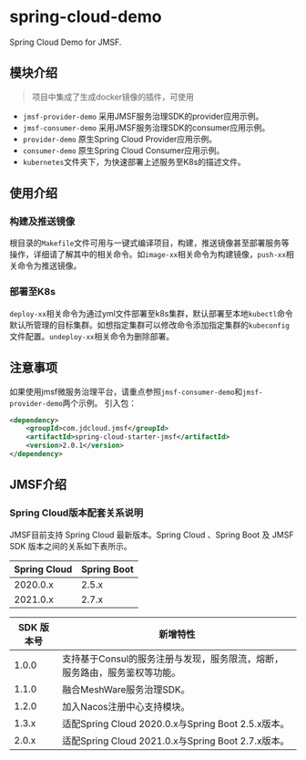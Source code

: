 # spring-cloud-demo
Spring Cloud Demo for JMSF.

## 模块介绍
> 项目中集成了生成docker镜像的插件，可使用
- `jmsf-provider-demo` 采用JMSF服务治理SDK的provider应用示例。
- `jmsf-consumer-demo` 采用JMSF服务治理SDK的consumer应用示例。
- `provider-demo` 原生Spring Cloud Provider应用示例。
- `consumer-demo` 原生Spring Cloud Consumer应用示例。
- `kubernetes`文件夹下，为快速部署上述服务至K8s的描述文件。

## 使用介绍

### 构建及推送镜像
根目录的`Makefile`文件可用与一键式编译项目，构建，推送镜像甚至部署服务等操作，详细请了解其中的相关命令。如`image-xx`相关命令为构建镜像，`push-xx`相关命令为推送镜像。

### 部署至K8s
`deploy-xx`相关命令为通过yml文件部署至k8s集群，默认部署至本地`kubectl`命令默认所管理的目标集群。如想指定集群可以修改命令添加指定集群的`kubeconfig`文件配置。`undeploy-xx`相关命令为删除部署。

## 注意事项
如果使用jmsf微服务治理平台，请重点参照`jmsf-consumer-demo`和`jmsf-provider-demo`两个示例。
引入包：
```xml
<dependency>
    <groupId>com.jdcloud.jmsf</groupId>
    <artifactId>spring-cloud-starter-jmsf</artifactId>
    <version>2.0.1</version>
</dependency>
```

## JMSF介绍

### Spring Cloud版本配套关系说明
JMSF目前支持 Spring Cloud 最新版本。Spring Cloud 、Spring Boot 及 JMSF SDK 版本之间的关系如下表所示。

| Spring Cloud | Spring Boot |
| ------------ | ----------- |
| 2020.0.x     | 2.5.x       |
| 2021.0.x     | 2.7.x       |

| SDK 版本号 | 新增特性                                                     |
| ---------- | ------------------------------------------------------------ |
| 1.0.0      | 支持基于Consul的服务注册与发现，服务限流，熔断，服务路由，服务鉴权等功能。 |
| 1.1.0      | 融合MeshWare服务治理SDK。                                    |
| 1.2.0      | 加入Nacos注册中心支持模块。                                  |
| 1.3.x      | 适配Spring Cloud 2020.0.x与Spring Boot 2.5.x版本。           |
| 2.0.x      | 适配Spring Cloud 2021.0.x与Spring Boot 2.7.x版本。           |